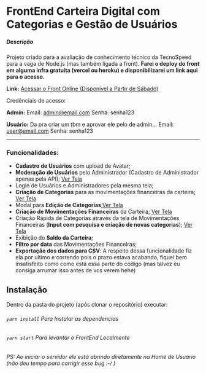 # FrontEnd Carteira Digital com Categorias e Gestão de Usuários

##### Descrição
Projeto criado para a avaliação de conhecimento técnico da TecnoSpeed para a vaga de Node.js (mas também ligada a front). **Farei o deploy do front em alguma infra gratuita (vercel ou heroku) e disponibilizarei um link aqui para o acesso.**

**Link:** [Acessar o Front Online (Disponível a Partir de Sábado)](linkInvalido)

Credênciais de acesso:

**Admin:**
Email: admin@email.com
Senha: senha123

**Usuário:** Da pra criar um tbm e aprovar ele pelo de admin...
Email: user@email.com
Senha: senha123

------------



### Funcionalidades:
 - **Cadastro de Usuários** com upload de Avatar; 
 - **Moderação de Usuários** pelo Administrador (Cadastro de Administrador apenas pela API); [Ver Tela](https://github.com/gspalmeida/frontend_digital_wallet_tecnospeed/blob/main/screenshots/HomeAdmin.png?raw=true)
 - Login de Usuários e Administradores pela mesma tela;
 - **Criação de Categorias** para as movimentações financeiras da carteira; [Ver Tela](https://github.com/gspalmeida/frontend_digital_wallet_tecnospeed/blob/main/screenshots/Cria%C3%A7%C3%A3oDeCategorias.png?raw=true)
 - Modal para **Edição de Categorias**;[Ver Tela](https://github.com/gspalmeida/frontend_digital_wallet_tecnospeed/blob/main/screenshots/ModalEdi%C3%A7%C3%A3oCategorias.png?raw=true)
 - **Criação de Movimentações Financeiras** da Carteira;  [Ver Tela](https://github.com/gspalmeida/frontend_digital_wallet_tecnospeed/blob/main/screenshots/Cria%C3%A7%C3%A3oDeMovimenta%C3%A7%C3%B5esFinanceiras.png?raw=true)
 - Criação Rápida de Categorias através da tela de Movimentações Financeiras (**Input com pesquisa e criação de novas categorias**); [Ver Tela](https://github.com/gspalmeida/frontend_digital_wallet_tecnospeed/blob/main/screenshots/Adi%C3%A7%C3%A3oRapida%20de%20Categorias.png?raw=true)
 - Exibição do **Saldo da Carteira**;
 - **Filtro por data** das Movimentações Financeiras;
 - **Exportação dos dados para CSV**: A respeito dessa funcionalidade fiz ela por ultimo e correndo pois o prazo estava acabando, fiquei bem insatisfeito como como está essa parte do código (mas talvez eu consiga arrumar isso antes de vcs verem hehe)

## Instalação

Dentro da pasta do projeto (após clonar o repositório) executar:
###### `yarn install` Para Instalar as dependencias

###### `yarn start` Para levantar o FrontEnd Localmente

###### PS: Ao iniciar o servidor ele está abrindo diretamente na Home de Usuário (não deu tempo para corrigir esse bug :-/ )
